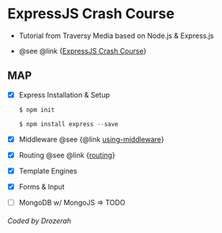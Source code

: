 # ExpressJS Crash Course

* Tutorial from Traversy Media based on Node.js & Express.js

* @see @link {[ExpressJS Crash Course](https://www.youtube.com/watch?v=gnsO8-xJ8rs&t=991&ab_channel=TraversyMedia)}

## MAP

- [x] Express Installation & Setup

	```javascript
	$ npm init
	```
	```javascript
	$ npm install express --save
	```

- [x] Middleware @see {@link [using-middleware](http://expressjs.com/fr/guide/using-middleware.html)}
- [x] Routing @see @link {[routing](http://expressjs.com/fr/guide/routing.html)}
- [x] Template Engines
- [x] Forms & Input
- [ ] MongoDB w/ MongoJS => TODO

###### Coded by Drozerah